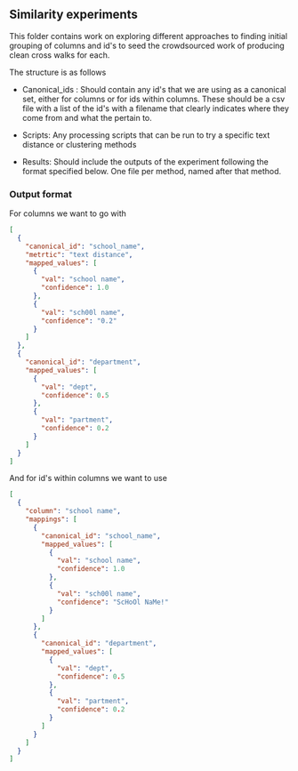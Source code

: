 ## Similarity experiments

This folder contains work on exploring different approaches to finding initial grouping of columns and id's to seed the crowdsourced work of producing clean cross walks for each.

The structure is as follows

- Canonical_ids : Should contain any id's that we are using as a canonical set, either for columns or for ids within columns. These should be a csv file with a list of the id's with a filename that clearly indicates where they come from and what the pertain to.

- Scripts: Any processing scripts that can be run to try a specific text distance or clustering methods

- Results: Should include the outputs of the experiment following the format specified below. One file per method, named after that method.

### Output format

For columns we want to go with

```json
[
  {
    "canonical_id": "school_name",
    "metrtic": "text distance",
    "mapped_values": [
      {
        "val": "school name",
        "confidence": 1.0
      },
      {
        "val": "sch00l name",
        "confidence": "0.2"
      }
    ]
  },
  {
    "canonical_id": "department",
    "mapped_values": [
      {
        "val": "dept",
        "confidence": 0.5
      },
      {
        "val": "partment",
        "confidence": 0.2
      }
    ]
  }
]
```

And for id's within columns we want to use

```json
[
  {
    "column": "school name",
    "mappings": [
      {
        "canonical_id": "school_name",
        "mapped_values": [
          {
            "val": "school name",
            "confidence": 1.0
          },
          {
            "val": "sch00l name",
            "confidence": "ScHoOl NaMe!"
          }
        ]
      },
      {
        "canonical_id": "department",
        "mapped_values": [
          {
            "val": "dept",
            "confidence": 0.5
          },
          {
            "val": "partment",
            "confidence": 0.2
          }
        ]
      }
    ]
  }
]
```
